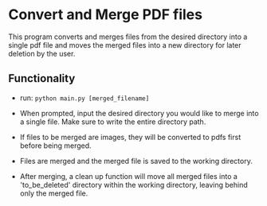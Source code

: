 # Convert and Merge PDF files

This program converts and merges files from the desired directory into a single pdf file and moves the merged files into a new directory for later deletion by the user.

## Functionality

- run: `python main.py [merged_filename]`

- When prompted, input the desired directory you would like to merge into a single file. Make sure to write the entire directory path.

- If files to be merged are images, they will be converted to pdfs first before being merged.

- Files are merged and the merged file is saved to the working directory.

- After merging, a clean up function will move all merged files into a 'to_be_deleted' directory within the working directory, leaving behind only the merged file.
